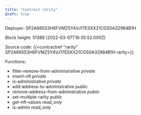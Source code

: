 ```yaml
---
title: "Contract rarity"
draft: true
---
```

Deployer: SP2A665S3H6FVMZSY4VJ17ESXX21CGS0A32984B1H


 



Block height: 51388 (2022-03-07T16:35:52.000Z)

Source code: {{<contractref "rarity" SP2A665S3H6FVMZSY4VJ17ESXX21CGS0A32984B1H rarity>}}

Functions:

* filter-remove-from-administrative _private_
* insert-nft _private_
* is-administrative _private_
* add-address-to-administrative _public_
* remove-address-from-adminstrative _public_
* set-multiple-rarity _public_
* get-nft-values _read_only_
* is-admin _read_only_
